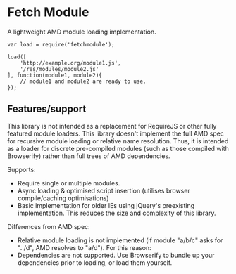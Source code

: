 Fetch Module
============

A lightweight AMD module loading implementation.

````
var load = require('fetchmodule');

load([
    'http://example.org/module1.js',
    '/res/modules/module2.js'
], function(module1, module2){
    // module1 and module2 are ready to use.
});
````

Features/support
----------------

This library is not intended as a replacement for RequireJS or other fully
featured module loaders. This library doesn't implement the full AMD spec for
recursive module loading or relative name resolution. Thus, it is intended as
a loader for discrete pre-compiled modules (such as those compiled with
Browserify) rather than full trees of AMD dependencies.

Supports:

* Require single or multiple modules.
* Async loading & optimised script insertion (utilises browser compile/caching
  optimisations)
* Basic implementation for older IEs using jQuery's preexisting implementation.
  This reduces the size and complexity of this library.

Differences from AMD spec:

* Relative module loading is not implemented (if module "a/b/c" asks for "../d", AMD resolves to "a/d"). For this reason:
* Dependencies are not supported. Use Browserify to bundle up your dependencies prior to loading, or load them yourself.
